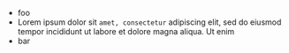 *   foo
*   Lorem ipsum dolor sit `amet, consectetur` adipiscing elit,
    sed do eiusmod tempor incididunt ut labore et dolore magna aliqua.
    Ut enim
*   bar
